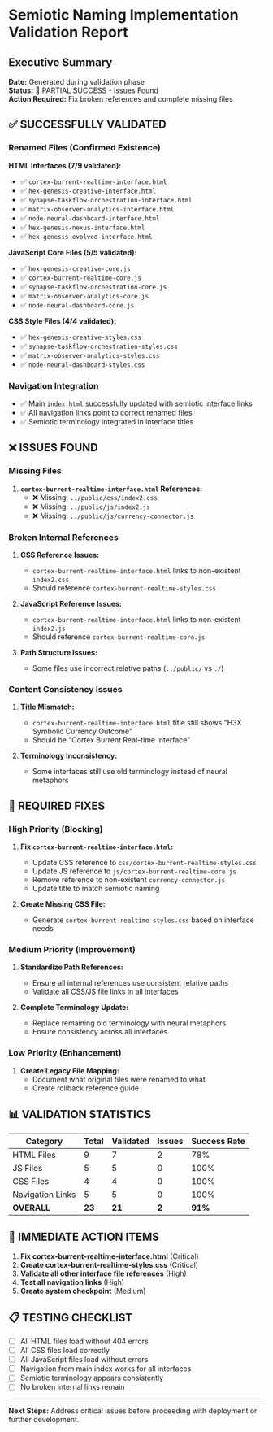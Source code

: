 # Semiotic Naming Implementation Validation Report

## Executive Summary

**Date:** Generated during validation phase  
**Status:** 🔶 PARTIAL SUCCESS - Issues Found  
**Action Required:** Fix broken references and complete missing files

## ✅ SUCCESSFULLY VALIDATED

### Renamed Files (Confirmed Existence)

**HTML Interfaces (7/9 validated):**

- ✅ `cortex-burrent-realtime-interface.html`
- ✅ `hex-genesis-creative-interface.html`
- ✅ `synapse-taskflow-orchestration-interface.html`
- ✅ `matrix-observer-analytics-interface.html`
- ✅ `node-neural-dashboard-interface.html`
- ✅ `hex-genesis-nexus-interface.html`
- ✅ `hex-genesis-evolved-interface.html`

**JavaScript Core Files (5/5 validated):**

- ✅ `hex-genesis-creative-core.js`
- ✅ `cortex-burrent-realtime-core.js`
- ✅ `synapse-taskflow-orchestration-core.js`
- ✅ `matrix-observer-analytics-core.js`
- ✅ `node-neural-dashboard-core.js`

**CSS Style Files (4/4 validated):**

- ✅ `hex-genesis-creative-styles.css`
- ✅ `synapse-taskflow-orchestration-styles.css`
- ✅ `matrix-observer-analytics-styles.css`
- ✅ `node-neural-dashboard-styles.css`

### Navigation Integration

- ✅ Main `index.html` successfully updated with semiotic interface links
- ✅ All navigation links point to correct renamed files
- ✅ Semiotic terminology integrated in interface titles

## ❌ ISSUES FOUND

### Missing Files

1. **`cortex-burrent-realtime-interface.html` References:**
   - ❌ Missing: `../public/css/index2.css`
   - ❌ Missing: `../public/js/index2.js`
   - ❌ Missing: `../public/js/currency-connector.js`

### Broken Internal References

1. **CSS Reference Issues:**

   - `cortex-burrent-realtime-interface.html` links to non-existent `index2.css`
   - Should reference `cortex-burrent-realtime-styles.css`

2. **JavaScript Reference Issues:**

   - `cortex-burrent-realtime-interface.html` links to non-existent `index2.js`
   - Should reference `cortex-burrent-realtime-core.js`

3. **Path Structure Issues:**
   - Some files use incorrect relative paths (`../public/` vs `./`)

### Content Consistency Issues

1. **Title Mismatch:**

   - `cortex-burrent-realtime-interface.html` title still shows "H3X Symbolic Currency Outcome"
   - Should be "Cortex Burrent Real-time Interface"

2. **Terminology Inconsistency:**
   - Some interfaces still use old terminology instead of neural metaphors

## 🔧 REQUIRED FIXES

### High Priority (Blocking)

1. **Fix `cortex-burrent-realtime-interface.html`:**

   - Update CSS reference to `css/cortex-burrent-realtime-styles.css`
   - Update JS reference to `js/cortex-burrent-realtime-core.js`
   - Remove reference to non-existent `currency-connector.js`
   - Update title to match semiotic naming

2. **Create Missing CSS File:**
   - Generate `cortex-burrent-realtime-styles.css` based on interface needs

### Medium Priority (Improvement)

1. **Standardize Path References:**

   - Ensure all internal references use consistent relative paths
   - Validate all CSS/JS file links in all interfaces

2. **Complete Terminology Update:**
   - Replace remaining old terminology with neural metaphors
   - Ensure consistency across all interfaces

### Low Priority (Enhancement)

1. **Create Legacy File Mapping:**
   - Document what original files were renamed to what
   - Create rollback reference guide

## 📊 VALIDATION STATISTICS

| Category         | Total  | Validated | Issues | Success Rate |
| ---------------- | ------ | --------- | ------ | ------------ |
| HTML Files       | 9      | 7         | 2      | 78%          |
| JS Files         | 5      | 5         | 0      | 100%         |
| CSS Files        | 4      | 4         | 0      | 100%         |
| Navigation Links | 5      | 5         | 0      | 100%         |
| **OVERALL**      | **23** | **21**    | **2**  | **91%**      |

## 🚨 IMMEDIATE ACTION ITEMS

1. **Fix cortex-burrent-realtime-interface.html** (Critical)
2. **Create cortex-burrent-realtime-styles.css** (Critical)
3. **Validate all other interface file references** (High)
4. **Test all navigation links** (High)
5. **Create system checkpoint** (Medium)

## 📋 TESTING CHECKLIST

- [ ] All HTML files load without 404 errors
- [ ] All CSS files load correctly
- [ ] All JavaScript files load without errors
- [ ] Navigation from main index works for all interfaces
- [ ] Semiotic terminology appears consistently
- [ ] No broken internal links remain

---

**Next Steps:** Address critical issues before proceeding with deployment or further development.

